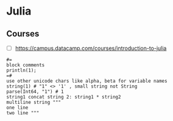 # Julia
## Courses
- [ ] https://campus.datacamp.com/courses/introduction-to-julia

```
#=
block comments
println(1);
=#
use other unicode chars like alpha, beta for variable names
string(1) # "1" <> '1' , small string not String
parse(Int64, "1") # 1
string1 concat string 2: string1 * string2
multiline string """
one line
two line """
```
